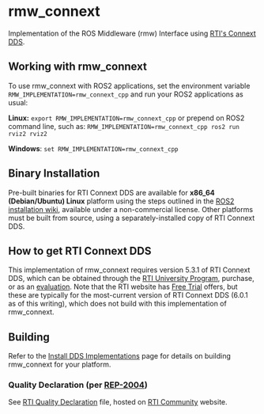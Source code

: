 # rmw_connext

Implementation of the ROS Middleware (rmw) Interface using [RTI's Connext DDS](https://www.rti.com).

## Working with rmw_connext

To use rmw_connext with ROS2 applications, set the environment variable `RMW_IMPLEMENTATION=rmw_connext_cpp` and run your ROS2 applications as usual:

**Linux:**
`export RMW_IMPLEMENTATION=rmw_connext_cpp`
or prepend on ROS2 command line, such as:
`RMW_IMPLEMENTATION=rmw_connext_cpp ros2 run rviz2 rviz2`

**Windows**:
`set RMW_IMPLEMENTATION=rmw_connext_cpp`

## Binary Installation

Pre-built binaries for RTI Connext DDS are available for **x86_64 (Debian/Ubuntu) Linux** platform using the steps outlined in the [ROS2 installation wiki](https://index.ros.org/doc/ros2/Installation), available under a non-commercial license.
Other platforms must be built from source, using a separately-installed copy of RTI Connext DDS.

## How to get RTI Connext DDS

This implementation of rmw_connext requires version 5.3.1 of RTI Connext DDS, which can be obtained through the [RTI University Program](https://index.ros.org/doc/ros2/Installation/DDS-Implementations/Install-Connext-University-Eval/#rti-university-program), purchase, or as an [evaluation](https://index.ros.org/doc/ros2/Installation/DDS-Implementations/Install-Connext-University-Eval/#rti-connext-dds-evaluation).
Note that the RTI website has [Free Trial](https://www.rti.com/free-trial) offers, but these are typically for the most-current version of RTI Connext DDS (6.0.1 as of this writing), which does not build with this implementation of rmw_connext.

## Building

Refer to the [Install DDS Implementations](https://index.ros.org/doc/ros2/Installation/DDS-Implementations) page for details on building rmw_connext for your platform.

### Quality Declaration (per [REP-2004](https://github.com/ros-infrastructure/rep/blob/master/rep-2004.rst))

See [RTI Quality Declaration](<https://community.rti.com/static/documentation/qa/RTIConnextProQualityDeclaration(REP-2004).pdf>) file, hosted on [RTI Community](https://community.rti.com) website.
